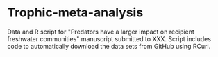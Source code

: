 # Trophic-meta-analysis
Data and R script for "Predators have a larger impact on recipient freshwater communities" manuscript submitted to XXX. Script includes code to automatically download the data sets from GitHub using RCurl.
